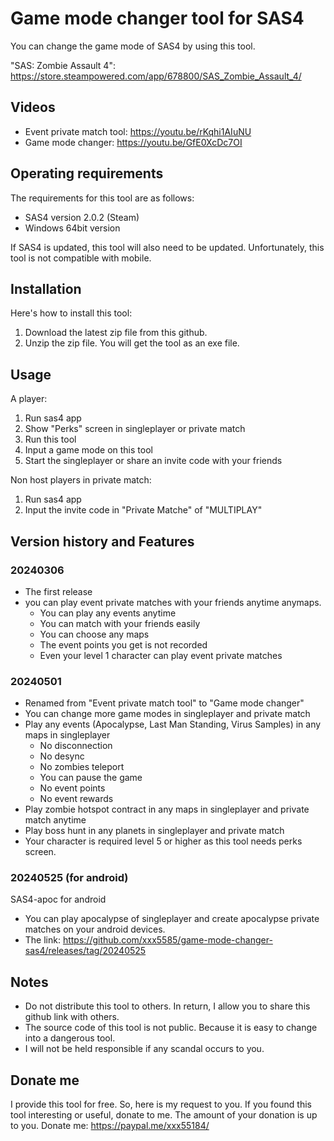 # Game mode changer tool for SAS4
You can change the game mode of SAS4 by using this tool.

"SAS: Zombie Assault 4": https://store.steampowered.com/app/678800/SAS_Zombie_Assault_4/

## Videos
* Event private match tool: https://youtu.be/rKqhi1AIuNU
* Game mode changer: https://youtu.be/GfE0XcDc7OI

## Operating requirements
The requirements for this tool are as follows:
* SAS4 version 2.0.2 (Steam)
* Windows 64bit version

If SAS4 is updated, this tool will also need to be updated.
Unfortunately, this tool is not compatible with mobile. 

## Installation
Here's how to install this tool:
1. Download the latest zip file from this github.
2. Unzip the zip file. You will get the tool as an exe file.

## Usage
A player:
1. Run sas4 app
2. Show "Perks" screen in singleplayer or private match
3. Run this tool
4. Input a game mode on this tool
5. Start the singleplayer or share an invite code with your friends

Non host players in private match:
1. Run sas4 app
2. Input the invite code in "Private Matche" of "MULTIPLAY"

## Version history and Features
### 20240306
* The first release
* you can play event private matches with your friends anytime anymaps.
  * You can play any events anytime
  * You can match with your friends easily
  * You can choose any maps
  * The event points you get is not recorded
  * Even your level 1 character can play event private matches
### 20240501
* Renamed from "Event private match tool" to "Game mode changer"
* You can change more game modes in singleplayer and private match
* Play any events (Apocalypse, Last Man Standing, Virus Samples) in any maps in singleplayer 
  * No disconnection
  * No desync
  * No zombies teleport
  * You can pause the game
  * No event points
  * No event rewards
* Play zombie hotspot contract in any maps in singleplayer and private match anytime
* Play boss hunt in any planets in singleplayer and private match
* Your character is required level 5 or higher as this tool needs perks screen.
### 20240525 (for android)
SAS4-apoc for android
* You can play apocalypse of singleplayer and create apocalypse private matches on your android devices.
* The link: https://github.com/xxx5585/game-mode-changer-sas4/releases/tag/20240525

## Notes
* Do not distribute this tool to others. In return, I allow you to share this github link with others.
* The source code of this tool is not public. Because it is easy to change into a dangerous tool.
* I will not be held responsible if any scandal occurs to you.

## Donate me
I provide this tool for free.
So, here is my request to you.
If you found this tool interesting or useful, donate to me.
The amount of your donation is up to you.
Donate me: https://paypal.me/xxx55184/



